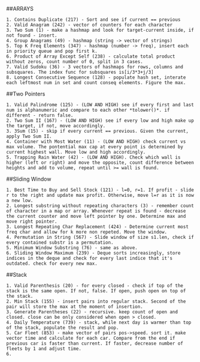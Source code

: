 ##ARRAYS


	1. Contains Duplicate (217) - Sort and see if current == previous
	2. Valid Anagram (242) - vector of counters for each character
	3. Two Sum (1) - make a hashmap and look for target-current inside, if not found - insert.
	4. Group Anagrams (49) - hashmap (string -> vector of strings)
	5. Top K Freq Elements (347) - hashmap (number -> freq), insert each in priority queue and pop first k.
	6. Product of Array Except Self (238) - calculate total product without zeros, count number of 0, split in 3 cases.
	7. Valid Sudoku (36) - 3 vectors of hashmaps for rows, columns and subsquares. The index func for subsquares is[i/3*3+j/3]
	8. Longest Consecutive Sequence (128) - populate hash set, interate each leftmost num in set and count conseq elements. Figure the max.
	

##Two Pointers


	1. Valid Palindrome (125) - (LOW AND HIGH) see if every first and last num is alphanumeric and compare to each other *tolower()*. if different - return false.
	2. Two Sum II (167) - (LOW AND HIGH) see if every low and high make up the target, if not, move accordingly.
	3. 3Sum (15) - skip if every current == previous. Given the current, apply Two Sum II.
	4. Container with Most Water (11) - (LOW AND HIGH) check current vs max volume. The pontential max cap at every point is determined by current highest wall. Move low and high accordingly.
	5. Trapping Rain Water (42) - (LOW AND HIGH). Check which wall is higher (left or right) and move the opposite, count difference between heights and add to volume, repeat until >= wall is found.


##Sliding Window


	1. Best Time to Buy and Sell Stock (121) - l=0, r=1. If profit - slide r to the right and update max profit. Otherwise, move l=r as it is now a new low.
	2. Longest substring without repeating characters (3) - remember count of character in a map or array. Whenever repeat is found - decrease the current counter and move left pointer by one. Determine max and move right pointer.
	3. Longest Repeating Char Replacement (424) - Determine current most freq char and allow for k more non repeted. Move the window.
	4. Permutation in String (567) - Slide window of size s1.len, check if every contained substr is a permutation.
	5. Minimum Window Substring (76) - same as above.
	6. Sliding Window Maximum (239) - Deque sorts increasingly, store indices in the deque and check for every last indice that it's outdated. check for every new max.


##Stack


	1. Valid Parenthesis (20) - for every closed - check if top of the stack is the same open. If not, false. If open, push open on top of the stack.
	2. Min Stack (155) - insert pairs into regular stack. Second of the pair will store the max at the moment of insertion. 
	3. Generate Parentheses (22) - recursive. keep count of open and closed. close can be only considered when open > closed.
	4. Daily Temperature (739) - stack, while next day is warmer than top of the stack, populate the result and pop.
	5. Car Fleet (853) - make vector of pairs pos->speed. sort it. make vector time and calculate for each car. Compare from the end if previous car is faster than current. If faster, decrease number of fleets by 1 and adjust time.
	6. 
